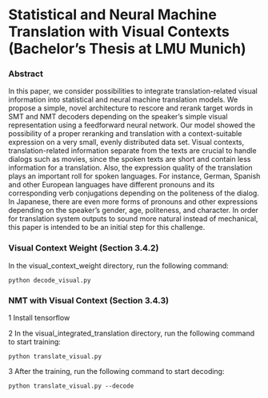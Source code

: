 # Statistical and Neural Machine Translation with Visual Contexts (Bachelor’s Thesis at LMU Munich)


### Abstract
In this paper, we consider possibilities to integrate translation-related visual information into statistical and neural machine translation models. We propose a simple, novel architecture to rescore and rerank target words in SMT and NMT decoders depending on the speaker’s simple visual representation using a feedforward neural network. Our model showed the possibility of a proper reranking and translation with a context-suitable expression on a very small, evenly distributed data set. Visual contexts, translation-related information separate from the texts are crucial to handle dialogs such as movies, since the spoken texts are short and contain less information for a translation. Also, the expression quality of the translation plays an important roll for spoken languages. For instance, German, Spanish and other European languages have different pronouns and its corresponding verb conjugations depending on the politeness of the dialog. In Japanese, there are even more forms of pronouns and other expressions depending on the speaker’s gender, age, politeness, and character. In order for translation system outputs to sound more natural instead of mechanical, this paper is intended to be an initial step for this challenge.

### Visual Context Weight (Section 3.4.2) 
In the visual_context_weight directory, run the following command:
```
python decode_visual.py
```

### NMT with Visual Context (Section 3.4.3) 
1 Install tensorflow 

2 In the visual_integrated_translation directory, run the following command to start training:

```
python translate_visual.py 
```

3 After the training, run the following command to start decoding:

```
python translate_visual.py --decode
```